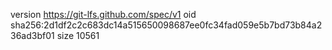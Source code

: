 version https://git-lfs.github.com/spec/v1
oid sha256:2d1df2c2c683dc14a515650098687ee0fc34fad059e5b7bd73b84a236ad3bf01
size 10561
